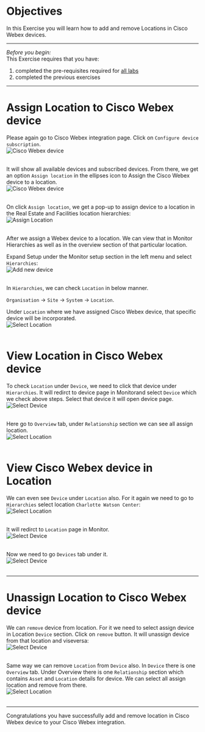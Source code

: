# Objectives
In this Exercise you will learn how to add and remove Locations in Cisco Webex devices.</br>

---
*Before you begin:*  
This Exercise requires that you have:

1. completed the pre-requisites required for [all labs](prereqs.md)
2. completed the previous exercises

---
 
# Assign Location to Cisco Webex device

Please again go to Cisco Webex integration page. Click on `Configure device subscription`.</br>
![Cisco Webex device](img/assign_location_11.png)</br></br>

It will show all available devices and subscribed devices. From there, we get an option `Assign location` in the ellipses icon to Assign the Cisco Webex device to a location.</br>
![Cisco Webex device](img/assign_location_1.png)</br></br>

On click `Assign location`, we get a pop-up to assign device to a location in the Real Estate and Facilities location hierarchies:</br>
![Assign Location](img/assign_location_2.png)</br></br>

After we assign a Webex device to a location. We can view that in Monitor Hierarchies as well as in the overview section of that particular location.</br>

Expand Setup under the Monitor setup section in the left menu and select `Hierarchies`:</br>
![Add new device](img/assign_location_3.png)</br></br>

In `Hierarchies`, we can check `Location` in below manner.</br>

`Organisation` -> `Site` -> `System` -> `Location`.</br>

Under `Location` where we have assigned Cisco Webex device, that specific device will be incorporated.</br>
![Select Location](img/assign_location_4.png)</br></br>


# View Location in Cisco Webex device

To check `Location` under `Device`, we need to click that device under `Hierarchies`. It will redirct to device page in Monitorand select `Device` which we check above steps. Select that device it will open device page.</br>
![Select Device](img/assign_location_9.png)</br></br>

Here go to `Overview` tab, under `Relationship` section we can see all assign location.</br>
![Select Location](img/assign_location_8.png)</br></br>

# View Cisco Webex device in Location

We can even see `Device` under `Location` also. For it again we need to go to `Hierarchies` select location `Charlotte Watson Center`:</br>
![Select Location](img/assign_location_4.png)</br></br>

It will redirct to `Location` page in Monitor.</br>
![Select Device](img/assign_location_10.png)</br></br>

Now we need to go `Devices` tab under it.</br>
![Select Device](img/assign_location_5.png)</br></br>

---

# Unassign Location to Cisco Webex device

We can `remove` device from location. For it we need to select assign device in Location `Device` section. Click on `remove` button. It will unassign device from that location and viseversa:</br>
![Select Device](img/assign_location_6.png)</br></br>

Same way we can remove `Location` from `Device` also. In `Device` there is one `Overview` tab. Under Overview there is one `Relationship` section which contains `Asset` and `Location` details for device. We can select all assign location and remove from there.</br>
![Select Location](img/assign_location_7.png)</br></br>

---
Congratulations you have successfully add and remove location in Cisco Webex device to your Cisco Webex integration.</br>
